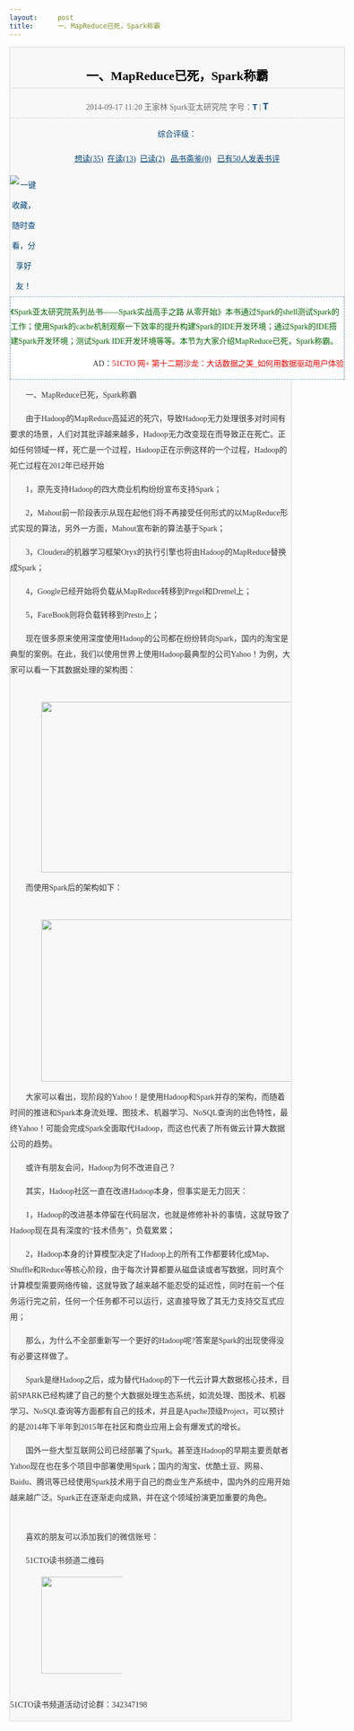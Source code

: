 ```yaml
---
layout:     post
title:      一、MapReduce已死，Spark称霸
---
```

<div id="article_content" class="article_content clearfix csdn-tracking-statistics" data-pid="blog" data-mod="popu_307" data-dsm="post">
								            <link rel="stylesheet" href="https://csdnimg.cn/release/phoenix/template/css/ck_htmledit_views-f76675cdea.css">
						<div class="htmledit_views" id="content_views">
                
<div class="brief bgF8F8F8" style="width:597px;border-top-color:rgb(216,217,217);border-right-color:rgb(216,217,217);border-left-color:rgb(216,217,217);border-top-width:1px;border-right-width:1px;border-left-width:1px;border-style:solid solid none;color:rgb(51,51,51);font-family:'宋体';line-height:18px;background:rgb(248,248,248);">
<h1 style="color:rgb(0,0,0);font-size:22px;line-height:42px;text-align:center;border-bottom-color:rgb(216,217,217);border-bottom-width:1px;border-bottom-style:solid;background-color:transparent;">
一、MapReduce已死，Spark称霸</h1>
<div class="msg" style="color:rgb(105,105,105);line-height:36px;text-align:center;">
<div>2014-09-17 11:20 王家林 Spark亚太研究院 字号：<span class="f14-b" style="font-family:arial;font-weight:bold;font-size:14px;"><a style="color:rgb(0,66,118);">T</a></span> | <span class="f16-b" style="font-family:arial;font-weight:bold;font-size:16px;"><a style="color:rgb(0,66,118);">T</a></span></div>
<div class="artHd" id="books" style="line-height:30px;border-top-width:1px;border-top-style:dashed;border-top-color:rgb(204,204,204);color:rgb(50,91,10);">
<p class="artHd_l" style="color:rgb(51,51,51);background-color:transparent;">
<span class="item1" style="width:62px;color:rgb(0,66,118);">综合评级：</span><span class="xx5 item2" style="width:70px;overflow:hidden;display:inline;"></span></p>
<p class="artHd_r" style="color:rgb(51,51,51);background-color:transparent;">
<a href="http://home.51cto.com/apps/book/index.php?s=/Index/book/bid/4336/status/0" rel="nofollow" style="color:rgb(0,66,118);">想读(35)</a>  <a href="http://home.51cto.com/apps/book/index.php?s=/Index/book/bid/4336/status/1" rel="nofollow" style="color:rgb(0,66,118);">在读(13)</a>  <a href="http://home.51cto.com/apps/book/index.php?s=/Index/book/bid/4336/status/2" rel="nofollow" style="color:rgb(0,66,118);">已读(2)</a>   <a href="http://home.51cto.com/apps/book/index.php?s=/Index/book/bid/4336/good/1" rel="nofollow" style="color:rgb(0,66,118);">品书斋鉴(0)</a>   <a href="http://home.51cto.com/apps/book/index.php?s=/Index/book/bid/4336" rel="nofollow" style="color:rgb(0,66,118);">已有50人发表书评</a></p>
</div>
<div class="fav" style="width:49px;">
<a title="一键收藏，随时查看，分享好友！" style="color:rgb(0,66,118);"><img src="http://images.51cto.com/images/art/newart1012/images/Fav.gif" alt="一键收藏，随时查看，分享好友！" border="0" style="border:medium none;"></a></div>
</div>
<div class="brieftext" style="border:1px dashed rgb(115,160,207);line-height:26px;background:rgb(255,255,255);">
<p class="f14 green" style="color:rgb(0,102,0);font-size:14px;background-color:transparent;">
《Spark亚太研究院系列丛书——Spark实战高手之路 从零开始》本书通过Spark的shell测试Spark的工作；使用Spark的cache机制观察一下效率的提升构建Spark的IDE开发环境；通过Spark的IDE搭建Spark开发环境；测试Spark IDE开发环境等等。本节为大家介绍MapReduce已死，Spark称霸。</p>
<p class="ad" style="text-align:right;background-color:transparent;">
AD：<a href="http://mobile.51cto.com/mobile/mdsa12/" rel="nofollow" style="color:#FF0000;text-decoration:none;">51CTO 网+ 第十二期沙龙：大话数据之美_如何用数据驱动用户体验</a></p>
</div>
</div>
<div class="content bgF8F8F8 f14" style="font-size:14px;border-right-color:rgb(216,217,217);border-bottom-color:rgb(216,217,217);border-left-color:rgb(216,217,217);border-right-width:1px;border-bottom-width:1px;border-left-width:1px;border-style:none solid solid;line-height:28px;min-height:500px;overflow:hidden;color:rgb(51,51,51);font-family:'宋体';background:rgb(248,248,248);">
<div id="content">
<p style="text-indent:28px;background-color:transparent;">
</p>
<p style="text-indent:28px;background-color:transparent;">
<span style="text-align:center;">一、MapReduce已死，Spark称霸</span></p>
<p style="text-indent:28px;background-color:transparent;">
由于Hadoop的MapReduce高延迟的死穴，导致Hadoop无力处理很多对时间有要求的场景，人们对其批评越来越多，Hadoop无力改变现在而导致正在死亡。正如任何领域一样，死亡是一个过程，Hadoop正在示例这样的一个过程，Hadoop的死亡过程在2012年已经开始</p>
<p style="text-indent:28px;background-color:transparent;">
1，原先支持Hadoop的四大商业机构纷纷宣布支持Spark；</p>
<p style="text-indent:28px;background-color:transparent;">
2，Mahout前一阶段表示从现在起他们将不再接受任何形式的以MapReduce形式实现的算法，另外一方面，Mahout宣布新的算法基于Spark；</p>
<p style="text-indent:28px;background-color:transparent;">
3，Cloudera的机器学习框架Oryx的执行引擎也将由Hadoop的MapReduce替换成Spark；</p>
<p style="text-indent:28px;background-color:transparent;">
4，Google已经开始将负载从MapReduce转移到Pregel和Dremel上；</p>
<p style="text-indent:28px;background-color:transparent;">
5，FaceBook则将负载转移到Presto上；</p>
<p style="text-indent:28px;background-color:transparent;">
现在很多原来使用深度使用Hadoop的公司都在纷纷转向Spark，国内的淘宝是典型的案例。在此，我们以使用世界上使用Hadoop最典型的公司Yahoo！为例，大家可以看一下其数据处理的架构图：<br style="clear:both;width:0px;">
 </p>
<p style="text-indent:28px;background-color:transparent;">
<a href="http://s7.51cto.com/wyfs02/M02/49/B0/wKioL1QY_nDjyvRPAABo-11YXBU341.jpg" rel="nofollow" style="color:rgb(0,66,118);"><img class="fit-image" border="0" alt="" src="http://s7.51cto.com/wyfs02/M02/49/B0/wKioL1QY_nDjyvRPAABo-11YXBU341.jpg" width="498" height="304" style="border:0px;text-align:center;"></a></p>
<p style="text-indent:28px;background-color:transparent;">
而使用Spark后的架构如下：<br style="clear:both;width:0px;">
 </p>
<p style="text-indent:28px;background-color:transparent;">
<a href="http://s2.51cto.com/wyfs02/M00/49/B0/wKioL1QY_nqRX93FAABzYVZmAvw916.jpg" rel="nofollow" style="color:rgb(0,66,118);"><img class="fit-image" border="0" alt="" src="http://s2.51cto.com/wyfs02/M00/49/B0/wKioL1QY_nqRX93FAABzYVZmAvw916.jpg" width="498" height="289" style="border:0px;text-align:center;"></a></p>
<p style="text-indent:28px;background-color:transparent;">
大家可以看出，现阶段的Yahoo！是使用Hadoop和Spark并存的架构，而随着时间的推进和Spark本身流处理、图技术、机器学习、NoSQL查询的出色特性，最终Yahoo！可能会完成Spark全面取代Hadoop，而这也代表了所有做云计算大数据公司的趋势。</p>
<p style="text-indent:28px;background-color:transparent;">
或许有朋友会问，Hadoop为何不改进自己？</p>
<p style="text-indent:28px;background-color:transparent;">
其实，Hadoop社区一直在改进Hadoop本身，但事实是无力回天：</p>
<p style="text-indent:28px;background-color:transparent;">
1，Hadoop的改进基本停留在代码层次，也就是修修补补的事情，这就导致了Hadoop现在具有深度的“技术债务”，负载累累；</p>
<p style="text-indent:28px;background-color:transparent;">
2，Hadoop本身的计算模型决定了Hadoop上的所有工作都要转化成Map、Shuffle和Reduce等核心阶段，由于每次计算都要从磁盘读或者写数据，同时真个计算模型需要网络传输，这就导致了越来越不能忍受的延迟性，同时在前一个任务运行完之前，任何一个任务都不可以运行，这直接导致了其无力支持交互式应用；</p>
<p style="text-indent:28px;background-color:transparent;">
那么，为什么不全部重新写一个更好的Hadoop呢?答案是Spark的出现使得没有必要这样做了。</p>
<p style="text-indent:28px;background-color:transparent;">
Spark是继Hadoop之后，成为替代Hadoop的下一代云计算大数据核心技术，目前SPARK已经构建了自己的整个大数据处理生态系统，如流处理、图技术、机器学习、NoSQL查询等方面都有自己的技术，并且是Apache顶级Project，可以预计的是2014年下半年到2015年在社区和商业应用上会有爆发式的增长。</p>
<p style="text-indent:28px;background-color:transparent;">
国外一些大型互联网公司已经部署了Spark。甚至连Hadoop的早期主要贡献者Yahoo现在也在多个项目中部署使用Spark；国内的淘宝、优酷土豆、网易、Baidu、腾讯等已经使用Spark技术用于自己的商业生产系统中，国内外的应用开始越来越广泛。Spark正在逐渐走向成熟，并在这个领域扮演更加重要的角色。<br style="clear:both;width:0px;">
 </p>
<p style="text-indent:28px;background-color:transparent;">
<span style="text-align:center;">喜欢的朋友可以添加我们的微信账号：</span></p>
<p style="text-indent:28px;background-color:transparent;">
<span style="text-align:center;">51CTO读书频道二维码</span></p>
<p style="text-indent:28px;background-color:transparent;">
<a href="http://s5.51cto.com/wyfs02/M02/49/B0/wKioL1QY_pTyt0b3AAAvkB-v6SM900.jpg" rel="nofollow" style="color:rgb(0,66,118);"><img class="fit-image" border="0" alt="" src="http://s5.51cto.com/wyfs02/M02/49/B0/wKioL1QY_pTyt0b3AAAvkB-v6SM900.jpg" width="173" height="173" style="border:0px;text-align:center;"></a></p>
<p style="text-indent:28px;background-color:transparent;">
<span style="text-align:center;"><br style="clear:both;width:0px;">
51CTO读书频道活动讨论群：342347198</span></p>
</div>
</div>
            </div>
                </div>